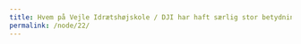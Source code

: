 ```yaml
---
title: Hvem på Vejle Idrætshøjskole / DJI har haft særlig stor betydning for dig?
permalink: /node/22/
---
```

